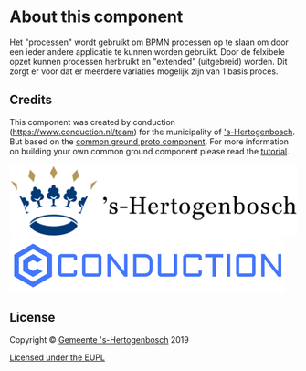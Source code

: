 # About this component

Het "processen" wordt gebruikt om BPMN processen op te slaan om door een ieder andere applicatie te kunnen worden gebruikt. Door de felxibele opzet kunnen processen herbruikt en "extended" (uitgebreid) worden. Dit zorgt er voor dat er meerdere variaties mogelijk zijn van 1 basis proces. 

## Credits
This component was created by conduction (https://www.conduction.nl/team) for the municipality of ['s-Hertogenbosch](https://www.s-hertogenbosch.nl/). But based  on the [common ground proto component](https://github.com/ConductionNL/commonground-component). For more information on building your own common ground component please read the [tutorial](https://github.com/ConductionNL/commonground-component/blob/master/TUTORIAL.md).  

[!['s-Hertogenbosch](https://raw.githubusercontent.com/ConductionNL/processes/master/resources/logo-s-hertogenbosch.svg?sanitize=true "'s-Hertogenbosch")](https://www.s-hertogenbosch.nl/)
[![Conduction](https://raw.githubusercontent.com/ConductionNL/processes/master/resources/logo-conduction.svg?sanitize=true "Conduction")](https://www.conduction.nl/)

## License
Copyright &copy; [Gemeente 's-Hertogenbosch](https://www.s-hertogenbosch.nl/) 2019

[Licensed under the EUPL](LICENCE.md)
